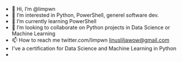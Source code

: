 - 👋 Hi, I’m @limpwn
- 👀 I’m interested in Python, PowerShell, generel software dev.
- 🌱 I’m currently learning PowerShell
- 💞️ I’m looking to collaborate on Python projects in Data Science or Machine Learning
- 📫 How to reach me twitter.com/limpwn linusliljawow@gmail.com
- I've a certification for Data Science and Machine Learning in Python
- 

<!---
limpwn/limpwn is a ✨ special ✨ repository because its `README.md` (this file) appears on your GitHub profile.
You can click the Preview link to take a look at your changes.
--->
